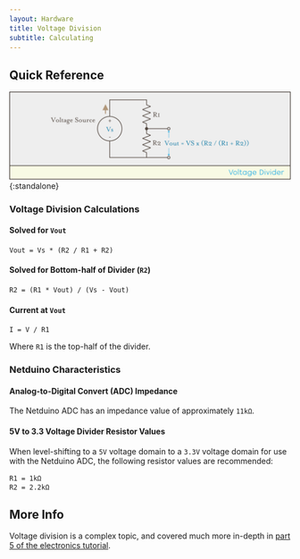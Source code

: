 ```yaml
---
layout: Hardware
title: Voltage Division
subtitle: Calculating
---
```


## Quick Reference

![](../../../../Tutorials/Electronics/Part5/Support_Files/Voltage_Divider_Equation.svg){:standalone}

### Voltage Division Calculations

#### Solved for `Vout`

```
Vout = Vs * (R2 / R1 + R2)
```

#### Solved for Bottom-half of Divider (`R2`)

```
R2 = (R1 * Vout) / (Vs - Vout)
```

#### Current at `Vout`

```
I = V / R1
```

Where `R1` is the top-half of the divider.

### Netduino Characteristics

#### Analog-to-Digital Convert (ADC) Impedance

The Netduino ADC has an impedance value of approximately `11kΩ`.


#### 5V to 3.3 Voltage Divider Resistor Values

When level-shifting to a `5V` voltage domain to a `3.3V` voltage domain for use with the Netduino ADC, the following resistor values are recommended:

```
R1 = 1kΩ
R2 = 2.2kΩ
```

## More Info

Voltage division is a complex topic, and covered much more in-depth in [part 5 of the electronics tutorial](/Hardware/Tutorials/Electronics/Part5/DC_Circuits/).
